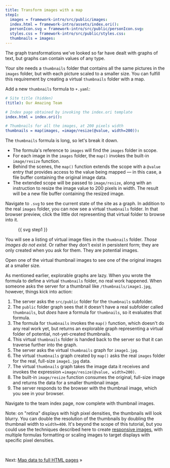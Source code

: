 ```yaml
---
title: Transform images with a map
step1:
  images = framework-intro/src/public/images:
  index.html = framework-intro/assets/index.ori():
  personIcon.svg = framework-intro/src/public/personIcon.svg:
  styles.css = framework-intro/src/public/styles.css:
  thumbnails = images:
---
```


The graph transformations we've looked so far have dealt with graphs of text, but graphs can contain values of any type.

Your site needs a `thumbnails` folder that contains all the same pictures in the `images` folder, but with each picture scaled to a smaller size. You can fulfill this requirement by creating a virtual `thumbnails` folder with a map.

<span class="tutorialStep"></span> Add a new `thumbnails` formula to `+.yaml`:

```yaml
# Site title (hidden)
(title): Our Amazing Team

# Index page obtained by invoking the index.ori template
index.html = index.ori():

# Thumbnails for all the images, at 200 pixels width
thumbnails = map(images, =image/resize(@value, width=200)):
```

The `thumbnails` formula is long, so let's break it down.

- The formula's reference to `images` will find the `images` folder in scope.
- For each image in the `images` folder, the `map()` invokes the built-in `image/resize` function.
- Behind the scenes, the `map()` function extends the scope with a `@value` entry that provides access to the value being mapped — in this case, a file buffer containing the original image data.
- The extended scope will be passed to `image/resize`, along with an instruction to resize the image value to 200 pixels in width. The result will be a new file buffer containing the resized image.

<span class="tutorialStep"></span> Navigate to `.svg` to see the current state of the site as a graph. In addition to the real `images` folder, you can now see a virtual `thumbnails` folder. In that browser preview, click the little dot representing that virtual folder to browse into it.

<figure>
{{ svg step1 }}
</figure>

You will see a listing of virtual image files in the `thumbnails` folder. _Those images do not exist._ Or rather they don't exist in persistent form; they are only created when you ask for them. They are potential images.

<span class="tutorialStep"></span> Open one of the virtual thumbnail images to see one of the original images at a smaller size.

As mentioned earlier, explorable graphs are lazy. When you wrote the formula to define a virtual `thumbnails` folder, no real work happened. When someone asks the server for a thumbnail like `/thumbnails/image1.jpg`, however, things kick into action:

1. The server asks the `src/public` folder for the `thumbnails` subfolder.
1. The `public` folder graph sees that it doesn't have a real subfolder called `thumbnails`, but _does_ have a formula for `thumbnails`, so it evaluates that formula.
1. The formula for `thumbnails` invokes the `map()` function, which doesn't do any real work yet, but returns an explorable graph representing a virtual folder of potential, not-yet-created thumbnails.
1. This virtual `thumbnails` folder is handed back to the server so that it can traverse further into the graph.
1. The server asks the virtual `thumbnails` graph for `image1.jpg`.
1. The virtual `thumbnails` graph created by `map()` asks the real `images` folder for the real, full-size `image1.jpg` data.
1. The virtual `thumbnails` graph takes the image data it receives and invokes the expression `=image/resize(@value, width=200)`.
1. The built-in `image/resize` function consumes the original, full-size image and returns the data for a smaller thumbnail image.
1. The server responds to the browser with the thumbnail image, which you see in your browser.

<span class="tutorialStep"></span> Navigate to the team index page, now complete with thumbnail images.

Note: on "retina" displays with high pixel densities, the thumbnails will look blurry. You can double the resolution of the thumbnails by doubling the thumbnail width to `width=400`. It's beyond the scope of this tutorial, but you could use the techniques described here to create [responsive images](https://developer.mozilla.org/en-US/docs/Learn/HTML/Multimedia_and_embedding/Responsive_images), with multiple formulas formatting or scaling images to target displays with specific pixel densities.

&nbsp;

Next: [Map data to full HTML pages](intro8c.html) »
